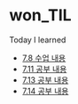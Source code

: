 # won_TIL
Today I learned

- [7.8 수업 내용](7_8_study.md) 
- [7.11 공부 내용](7_11_study.md)
- [7.13 공부 내용](7_13_study.md)
- [7.14 공부 내용](7_14_study.md)
